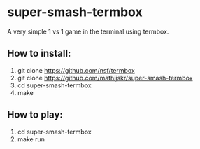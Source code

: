 # super-smash-termbox
A very simple 1 vs 1 game in the terminal using termbox.

## How to install:
1. git clone https://github.com/nsf/termbox
2. git clone https://github.com/mathijskr/super-smash-termbox
3. cd super-smash-termbox
4. make

## How to play:
1. cd super-smash-termbox
2. make run
